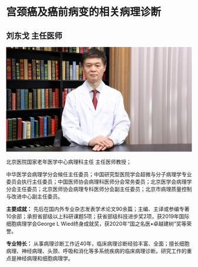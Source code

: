 # 宫颈癌及癌前病变的相关病理诊断

## 刘东戈 主任医师

![1678366280659](image/c01_37/1678366280659.png)

北京医院国家老年医学中心病理科主任 主任医师教授；

中华医学会病理学分会候任主任委员；中国研究型医院学会超微与分子病理学专业委员会执行主任委员；中国医师协会病理科医师分会常务委员；北京医学会病理学分会主任委员；北京医师协会病理专科医师分会副主任委员；北京市病理质量控制与改进中心副主任委员。


**主要成就：** 先后在国内外专业杂志发表学术论文90余篇；主编、主译或参编专著10余部；承担省部级以上科研课题5项；获省部级科技进步奖2项，获2019年国际细胞病理学会George L Wied终身成就奖，获2020年“国之名医•卓越建树”奖等荣誉。


**专业特长：** 从事病理诊断工作近40年，临床病理诊断经验丰富、全面；擅长细胞病理、神经病理、头颈、呼吸和消化等多系统疾病的临床病理诊断。研究工作的重点是神经病理和细胞病理学。
